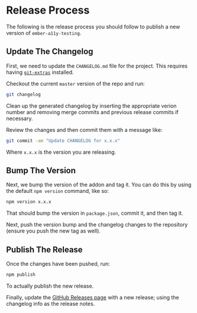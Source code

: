 # Release Process

The following is the release process you should follow to publish a new version of `ember-a11y-testing`.

## Update The Changelog

First, we need to update the `CHANGELOG.md` file for the project. This requires having [`git-extras`](https://github.com/tj/git-extras) installed.

Checkout the current `master` version of the repo and run:

```bash
git changelog
```

Clean up the generated changelog by inserting the appropriate verion number and removing merge commits and previous release commits if necessary.

Review the changes and then commit them with a message like:

```bash
git commit -am "Update CHANGELOG for x.x.x"
```

Where `x.x.x` is the version you are releasing.

## Bump The Version

Next, we bump the version of the addon and tag it. You can do this by using the default `npm version` command, like so:

```bash
npm version x.x.x
```

That should bump the version in `package.json`, commit it, and then tag it.

Next, push the version bump and the changelog changes to the repository (ensure you push the new tag as well).

## Publish The Release

Once the changes have been pushed, run:

```bash
npm publish
```

To actually publish the new release.

Finally, update the [GitHub Releases page](https://github.com/ember-a11y/ember-a11y-testing/releases) with a new release; using the changelog info as the release notes.